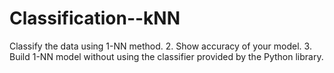 # Classification--kNN
Classify the data using 1-NN method.  2. Show accuracy of your model. 3. Build 1-NN model without using the classifier provided by the Python library. 
